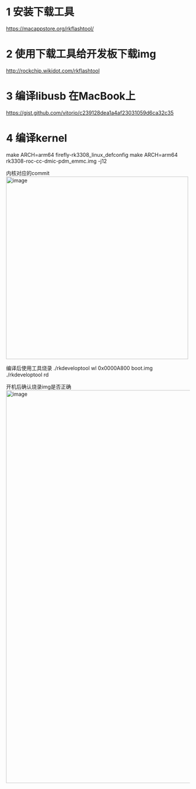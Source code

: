 # 1 安装下载工具
https://macappstore.org/rkflashtool/

# 2 使用下载工具给开发板下载img
http://rockchip.wikidot.com/rkflashtool

# 3 编译libusb 在MacBook上
https://gist.github.com/vitorio/c239128dea1a4af23031059d6ca32c35

# 4 编译kernel
make ARCH=arm64 firefly-rk3308_linux_defconfig
make ARCH=arm64 rk3308-roc-cc-dmic-pdm_emmc.img -j12

内核对应的commit
<img width="499" alt="image" src="https://user-images.githubusercontent.com/11375905/219933164-986b21d7-ce97-4cac-ad32-10023c622e84.png">

编译后使用工具烧录
./rkdeveloptool wl 0x0000A800 boot.img
./rkdeveloptool rd

开机后确认烧录img是否正确
<img width="1074" alt="image" src="https://user-images.githubusercontent.com/11375905/219933225-f68a0c5b-73cd-4060-b064-9c7c48489132.png">


